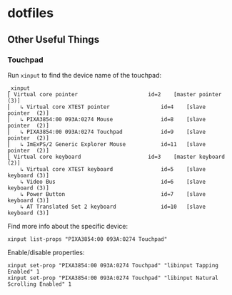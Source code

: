 # dotfiles

## Other Useful Things

### Touchpad

Run `xinput` to find the device name of the touchpad:

```
 xinput
⎡ Virtual core pointer                    	id=2	[master pointer  (3)]
⎜   ↳ Virtual core XTEST pointer              	id=4	[slave  pointer  (2)]
⎜   ↳ PIXA3854:00 093A:0274 Mouse             	id=8	[slave  pointer  (2)]
⎜   ↳ PIXA3854:00 093A:0274 Touchpad          	id=9	[slave  pointer  (2)]
⎜   ↳ ImExPS/2 Generic Explorer Mouse         	id=11	[slave  pointer  (2)]
⎣ Virtual core keyboard                   	id=3	[master keyboard (2)]
    ↳ Virtual core XTEST keyboard             	id=5	[slave  keyboard (3)]
    ↳ Video Bus                               	id=6	[slave  keyboard (3)]
    ↳ Power Button                            	id=7	[slave  keyboard (3)]
    ↳ AT Translated Set 2 keyboard            	id=10	[slave  keyboard (3)]
```

Find more info about the specific device:

```
xinput list-props "PIXA3854:00 093A:0274 Touchpad"
```

Enable/disable properties:

```
xinput set-prop "PIXA3854:00 093A:0274 Touchpad" "libinput Tapping Enabled" 1
xinput set-prop "PIXA3854:00 093A:0274 Touchpad" "libinput Natural Scrolling Enabled" 1
```
